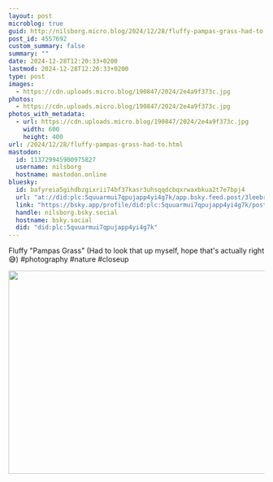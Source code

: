 ```yaml
---
layout: post
microblog: true
guid: http://nilsborg.micro.blog/2024/12/28/fluffy-pampas-grass-had-to.html
post_id: 4557692
custom_summary: false
summary: ""
date: 2024-12-28T12:20:33+0200
lastmod: 2024-12-28T12:20:33+0200
type: post
images:
  - https://cdn.uploads.micro.blog/190847/2024/2e4a9f373c.jpg
photos:
  - https://cdn.uploads.micro.blog/190847/2024/2e4a9f373c.jpg
photos_with_metadata:
  - url: https://cdn.uploads.micro.blog/190847/2024/2e4a9f373c.jpg
    width: 600
    height: 400
url: /2024/12/28/fluffy-pampas-grass-had-to.html
mastodon:
  id: 113729945900975827
  username: nilsborg
  hostname: mastodon.online
bluesky:
  id: bafyreia5gihdbzgixrii74bf37kasr3uhsqqdcbqxrwaxbkua2t7e7bpj4
  url: "at://did:plc:5quuarmui7qpujapp4yi4g7k/app.bsky.feed.post/3leebrq4aq32c"
  link: "https://bsky.app/profile/did:plc:5quuarmui7qpujapp4yi4g7k/post/3leebrq4aq32c"
  handle: nilsborg.bsky.social
  hostname: bsky.social
  did: "did:plc:5quuarmui7qpujapp4yi4g7k"
---
```


Fluffy "Pampas Grass" (Had to look that up myself, hope that's actually right 😅)
#photography #nature #closeup

<img src="images/2024/2e4a9f373c.jpg" width="600" height="400" alt="">
